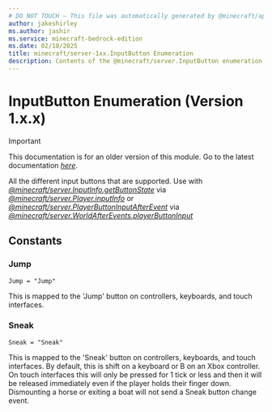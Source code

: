 ```yaml
---
# DO NOT TOUCH — This file was automatically generated by @minecraft/api-docs-generator, to report problems file an issue at https://github.com/Mojang/minecraft-scripting-libraries
author: jakeshirley
ms.author: jashir
ms.service: minecraft-bedrock-edition
ms.date: 02/10/2025
title: minecraft/server-1xx.InputButton Enumeration
description: Contents of the @minecraft/server.InputButton enumeration (Version 1.x.x).
---
```

# InputButton Enumeration (Version 1.x.x)

> [!IMPORTANT]
> This documentation is for an older version of this module. Go to the latest documentation [*here*](../../../scriptapi/minecraft/server/InputButton.md).

All the different input buttons that are supported. Use with [*@minecraft/server.InputInfo.getButtonState*](../../../priorscriptapi/minecraft/server-1xx/InputInfo.md#getbuttonstate) via [*@minecraft/server.Player.inputInfo*](../../../priorscriptapi/minecraft/server-1xx/Player.md#inputinfo) or [*@minecraft/server.PlayerButtonInputAfterEvent*](../../../priorscriptapi/minecraft/server-1xx/PlayerButtonInputAfterEvent.md) via [*@minecraft/server.WorldAfterEvents.playerButtonInput*](../../../priorscriptapi/minecraft/server-1xx/WorldAfterEvents.md#playerbuttoninput)

## Constants
### **Jump**
`Jump = "Jump"`

This is mapped to the 'Jump' button on controllers, keyboards, and touch interfaces.
### **Sneak**
`Sneak = "Sneak"`

This is mapped to the 'Sneak' button on controllers, keyboards, and touch interfaces. By default, this is shift on a keyboard or B on an Xbox controller. On touch interfaces this will only be pressed for 1 tick or less and then it will be released immediately even if the player holds their finger down. Dismounting a horse or exiting a boat will not send a Sneak button change event.
